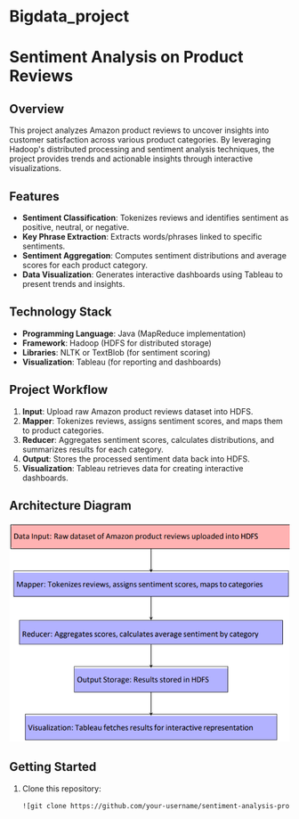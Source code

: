 # Bigdata_project

# Sentiment Analysis on Product Reviews

## Overview
This project analyzes Amazon product reviews to uncover insights into customer satisfaction across various product categories. By leveraging Hadoop's distributed processing and sentiment analysis techniques, the project provides trends and actionable insights through interactive visualizations.

## Features
- **Sentiment Classification**: Tokenizes reviews and identifies sentiment as positive, neutral, or negative.
- **Key Phrase Extraction**: Extracts words/phrases linked to specific sentiments.
- **Sentiment Aggregation**: Computes sentiment distributions and average scores for each product category.
- **Data Visualization**: Generates interactive dashboards using Tableau to present trends and insights.

## Technology Stack
- **Programming Language**: Java (MapReduce implementation)
- **Framework**: Hadoop (HDFS for distributed storage)
- **Libraries**: NLTK or TextBlob (for sentiment scoring)
- **Visualization**: Tableau (for reporting and dashboards)

## Project Workflow
1. **Input**: Upload raw Amazon product reviews dataset into HDFS.
2. **Mapper**: Tokenizes reviews, assigns sentiment scores, and maps them to product categories.
3. **Reducer**: Aggregates sentiment scores, calculates distributions, and summarizes results for each category.
4. **Output**: Stores the processed sentiment data back into HDFS.
5. **Visualization**: Tableau retrieves data for creating interactive dashboards.

## Architecture Diagram
![Architecture Diagram](architecture_diagram.png)

## Getting Started
1. Clone this repository:
   ```bash
   ![git clone https://github.com/your-username/sentiment-analysis-product-reviews.git](https://github.com/ppranitharedd/Bigdata_project.git)
